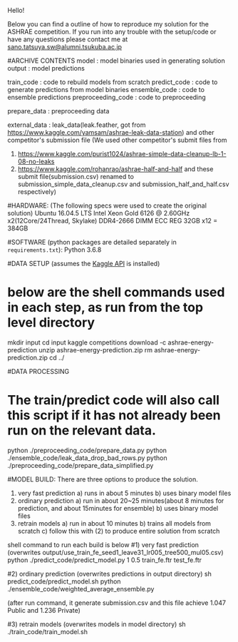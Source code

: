 Hello!

Below you can find a outline of how to reproduce my solution for the ASHRAE competition.
If you run into any trouble with the setup/code or have any questions please contact me at sano.tatsuya.sw@alumni.tsukuba.ac.jp

#ARCHIVE CONTENTS
model                     : model binaries used in generating solution
output                   : model predictions

train_code                  : code to rebuild models from scratch
predict_code                : code to generate predictions from model binaries
ensemble_code               : code to ensemble predictions
preproceeding_code          : code to preproceeding

prepare_data                : preproceeding data

external_data               : leak_data(leak.feather, got from https://www.kaggle.com/yamsam/ashrae-leak-data-station) and other competitor's submission file
(We used other competitor's submit files from
1. https://www.kaggle.com/purist1024/ashrae-simple-data-cleanup-lb-1-08-no-leaks  
2. https://www.kaggle.com/rohanrao/ashrae-half-and-half
and these submit file(submission.csv) renamed to submission_simple_data_cleanup.csv and submission_half_and_half.csv respectively)

#HARDWARE: (The following specs were used to create the original solution)
Ubuntu 16.04.5 LTS
Intel Xeon Gold 6126 @ 2.60GHz x2(12Core/24Thread, Skylake)
DDR4-2666 DIMM ECC REG 32GB x12 = 384GB

#SOFTWARE (python packages are detailed separately in `requirements.txt`):
Python 3.6.8


#DATA SETUP (assumes the [Kaggle API](https://github.com/Kaggle/kaggle-api) is installed)
# below are the shell commands used in each step, as run from the top level directory
mkdir input
cd input
kaggle competitions download -c ashrae-energy-prediction
unzip ashrae-energy-prediction.zip
rm ashrae-energy-prediction.zip
cd ../


#DATA PROCESSING
# The train/predict code will also call this script if it has not already been run on the relevant data.
python ./preproceeding_code/prepare_data.py
python ./ensemble_code/leak_data_drop_bad_rows.py
python ./preproceeding_code/prepare_data_simplified.py

#MODEL BUILD: There are three options to produce the solution.
1) very fast prediction
    a) runs in about 5 minutes
    b) uses binary model files
2) ordinary prediction
    a) run in about 20~25 minutes(about 8 minutes for prediction, and about 15minutes for ensemble)
    b) uses binary model files
3) retrain models
    a) run in about 10 minutes
    b) trains all models from scratch
    c) follow this with (2) to produce entire solution from scratch

shell command to run each build is below
#1) very fast prediction (overwrites output/use_train_fe_seed1_leave31_lr005_tree500_mul05.csv)
python ./predict_code/predict_model.py 1 0.5 train_fe.ftr test_fe.ftr

#2) ordinary prediction (overwrites predictions in output directory)
sh predict_code/predict_model.sh
python ./ensemble_code/weighted_average_ensemble.py

(after run command, it generate submission.csv and this file achieve 1.047 Public and 1.236 Private)

#3) retrain models (overwrites models in model directory)
sh ./train_code/train_model.sh
